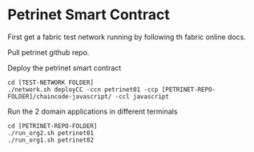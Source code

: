 # Petrinet Smart Contract

First get a fabric test network running by following th fabric online docs.

Pull petrinet github repo.

Deploy the petrinet smart contract

```
cd [TEST-NETWORK FOLDER]
./network.sh deployCC -ccn petrinet01 -ccp [PETRINET-REPO-FOLDER]/chaincode-javascript/ -ccl javascript
```

Run the 2 domain applications in different terminals

```
cd [PETRINET-REPO-FOLDER]
./run_org2.sh petrinet01
./run_org1.sh petrinet02
```

